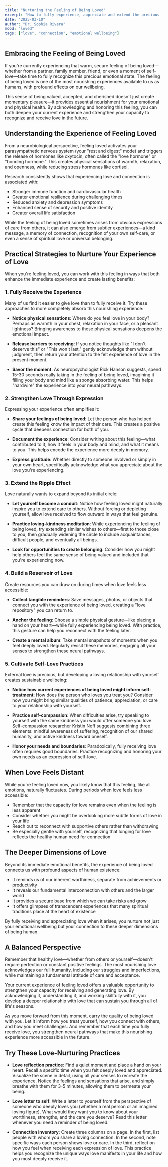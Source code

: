 ```yaml
---
title: "Nurturing the Feeling of Being Loved"
excerpt: "How to fully experience, appreciate and extend the precious feeling of being loved to create deeper connections and emotional wellbeing."
date: "2025-03-10"
author: "Dr. Sophia Rivera"
mood: "loved"
tags: ["love", "connection", "emotional wellbeing"]
---
```


## Embracing the Feeling of Being Loved

If you're currently experiencing that warm, secure feeling of being loved—whether from a partner, family member, friend, or even a moment of self-love—take time to fully recognize this precious emotional state. The feeling of being loved is one of the most nourishing experiences available to us as humans, with profound effects on our wellbeing.

This sense of being valued, accepted, and cherished doesn't just create momentary pleasure—it provides essential nourishment for your emotional and physical health. By acknowledging and honoring this feeling, you can both deepen your current experience and strengthen your capacity to recognize and receive love in the future.

## Understanding the Experience of Feeling Loved

From a neurobiological perspective, feeling loved activates your parasympathetic nervous system (your "rest and digest" mode) and triggers the release of hormones like oxytocin, often called the "love hormone" or "bonding hormone." This creates physical sensations of warmth, relaxation, and openness, while reducing stress hormones like cortisol.

Research consistently shows that experiencing love and connection is associated with:

- Stronger immune function and cardiovascular health
- Greater emotional resilience during challenging times
- Reduced anxiety and depression symptoms
- Enhanced sense of security and positive identity
- Greater overall life satisfaction

While the feeling of being loved sometimes arises from obvious expressions of care from others, it can also emerge from subtler experiences—a kind message, a memory of connection, recognition of your own self-care, or even a sense of spiritual love or universal belonging.

## Practical Strategies to Nurture Your Experience of Love

When you're feeling loved, you can work with this feeling in ways that both enhance the immediate experience and create lasting benefits:

### 1. Fully Receive the Experience

Many of us find it easier to give love than to fully receive it. Try these approaches to more completely absorb this nourishing experience:

- **Notice physical sensations**: Where do you feel love in your body? Perhaps as warmth in your chest, relaxation in your face, or a pleasant lightness? Bringing awareness to these physical sensations deepens the emotional impact.

- **Release barriers to receiving**: If you notice thoughts like "I don't deserve this" or "This won't last," gently acknowledge them without judgment, then return your attention to the felt experience of love in the present moment.

- **Savor the moment**: As neuropsychologist Rick Hanson suggests, spend 15-30 seconds really taking in the feeling of being loved, imagining it filling your body and mind like a sponge absorbing water. This helps "hardwire" the experience into your neural pathways.

### 2. Strengthen Love Through Expression

Expressing your experience often amplifies it:

- **Share your feelings of being loved**: Let the person who has helped create this feeling know the impact of their care. This creates a positive cycle that deepens connection for both of you.

- **Document the experience**: Consider writing about this feeling—what contributed to it, how it feels in your body and mind, and what it means to you. This helps encode the experience more deeply in memory.

- **Express gratitude**: Whether directly to someone involved or simply in your own heart, specifically acknowledge what you appreciate about the love you're experiencing.

### 3. Extend the Ripple Effect

Love naturally wants to expand beyond its initial circle:

- **Let yourself become a conduit**: Notice how feeling loved might naturally inspire you to extend care to others. Without forcing or depleting yourself, allow love received to flow outward in ways that feel genuine.

- **Practice loving-kindness meditation**: While experiencing the feeling of being loved, try extending similar wishes to others—first to those close to you, then gradually widening the circle to include acquaintances, difficult people, and eventually all beings.

- **Look for opportunities to create belonging**: Consider how you might help others feel the same sense of being valued and included that you're experiencing now.

### 4. Build a Reservoir of Love

Create resources you can draw on during times when love feels less accessible:

- **Collect tangible reminders**: Save messages, photos, or objects that connect you with the experience of being loved, creating a "love repository" you can return to.

- **Anchor the feeling**: Choose a simple physical gesture—like placing a hand on your heart—while fully experiencing being loved. With practice, this gesture can help you reconnect with the feeling later.

- **Create a mental album**: Take mental snapshots of moments when you feel deeply loved. Regularly revisit these memories, engaging all your senses to strengthen these neural pathways.

### 5. Cultivate Self-Love Practices

External love is precious, but developing a loving relationship with yourself creates sustainable wellbeing:

- **Notice how current experiences of being loved might inform self-treatment**: How does the person who loves you treat you? Consider how you might bring similar qualities of patience, appreciation, or care to your relationship with yourself.

- **Practice self-compassion**: When difficulties arise, try speaking to yourself with the same kindness you would offer someone you love. Self-compassion researcher Kristin Neff suggests combining three elements: mindful awareness of suffering, recognition of our shared humanity, and active kindness toward oneself.

- **Honor your needs and boundaries**: Paradoxically, fully receiving love often requires good boundaries. Practice recognizing and honoring your own needs as an expression of self-love.

## When Love Feels Distant

While you're feeling loved now, you likely know that this feeling, like all emotions, naturally fluctuates. During periods when love feels less accessible:

- Remember that the capacity for love remains even when the feeling is less apparent
- Consider whether you might be overlooking more subtle forms of love in your life
- Reach out to reconnect with supportive others rather than withdrawing
- Be especially gentle with yourself, recognizing that longing for love reflects the healthy human need for connection

## The Deeper Dimensions of Love

Beyond its immediate emotional benefits, the experience of being loved connects us with profound aspects of human existence:

- It reminds us of our inherent worthiness, separate from achievements or productivity
- It reveals our fundamental interconnection with others and the larger world
- It provides a secure base from which we can take risks and grow
- It offers glimpses of transcendent experiences that many spiritual traditions place at the heart of existence

By fully receiving and appreciating love when it arises, you nurture not just your emotional wellbeing but your connection to these deeper dimensions of being human.

## A Balanced Perspective

Remember that healthy love—whether from others or yourself—doesn't require perfection or constant positive feelings. The most nourishing love acknowledges our full humanity, including our struggles and imperfections, while maintaining a fundamental attitude of care and acceptance.

Your current experience of feeling loved offers a valuable opportunity to strengthen your capacity for receiving and generating love. By acknowledging it, understanding it, and working skillfully with it, you develop a deeper relationship with love that can sustain you through all of life's seasons.

As you move forward from this moment, carry the quality of being loved with you. Let it inform how you treat yourself, how you connect with others, and how you meet challenges. And remember that each time you fully receive love, you strengthen neural pathways that make this nourishing experience more accessible in the future.

## Try These Love-Nurturing Practices

- **Love reflection practice**: Find a quiet moment and place a hand on your heart. Recall a specific time when you felt deeply loved and appreciated. Visualize the scene in detail, using all your senses to recreate the experience. Notice the feelings and sensations that arise, and simply breathe with them for 3-5 minutes, allowing them to permeate your being.

- **Love letter to self**: Write a letter to yourself from the perspective of someone who deeply loves you (whether a real person or an imagined loving figure). What would they want you to know about your worthiness, strengths, and the care you deserve? Read this letter whenever you need a reminder of being loved.

- **Connection inventory**: Create three columns on a page. In the first, list people with whom you share a loving connection. In the second, note specific ways each person shows love or care. In the third, reflect on how you feel when receiving each expression of love. This practice helps you recognize the unique ways love manifests in your life and how you most deeply receive it.
